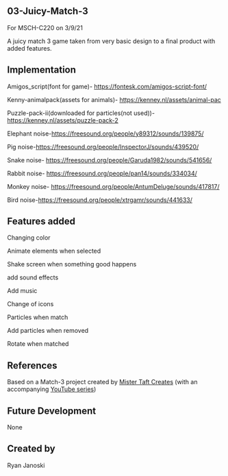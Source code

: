 ## 03-Juicy-Match-3
For MSCH-C220 on 3/9/21

A juicy match 3 game taken from very basic design to a final product with added features.

## Implementation
  Amigos_script(font for game)- https://fontesk.com/amigos-script-font/
  
  Kenny-animalpack(assets for animals)- https://kenney.nl/assets/animal-pac
  
  Puzzle-pack-ii(downloaded for particles(not used))-https://kenney.nl/assets/puzzle-pack-2
  
  Elephant noise-https://freesound.org/people/y89312/sounds/139875/
  
  Pig noise-https://freesound.org/people/InspectorJ/sounds/439520/
  
  Snake noise- https://freesound.org/people/Garuda1982/sounds/541656/
  
  Rabbit noise- https://freesound.org/people/pan14/sounds/334034/
  
  Monkey noise- https://freesound.org/people/AntumDeluge/sounds/417817/
  
  Bird noise-https://freesound.org/people/xtrgamr/sounds/441633/
## Features added 
Changing color 

Animate elements when selected

Shake screen when something good happens

add sound effects 

Add music 

Change of icons

Particles when match 

Add particles when removed 

Rotate when matched 
## References
Based on a Match-3 project created by [Mister Taft Creates](https://github.com/mistertaftcreates/Godot_match_3) (with an accompanying [YouTube series](https://www.youtube.com/playlist?list=PL4vbr3u7UKWqwQlvwvgNcgDL1p_3hcNn2))

## Future Development
None
## Created by
Ryan Janoski 
